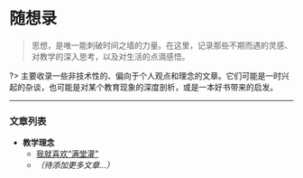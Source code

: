 # 随想录

> 思想，是唯一能刺破时间之墙的力量。在这里，记录那些不期而遇的灵感、对教学的深入思考，以及对生活的点滴感悟。

?> 主要收录一些非技术性的、偏向于个人观点和理念的文章。它们可能是一时兴起的杂谈，也可能是对某个教育现象的深度剖析，或是一本好书带来的启发。

---

### 文章列表 <!-- {docsify-ignore} -->

-   **教学理念**
    -   [我就喜欢“满堂灌”](thoughts/cramming-style-teaching)
    -   *（待添加更多文章...）*

